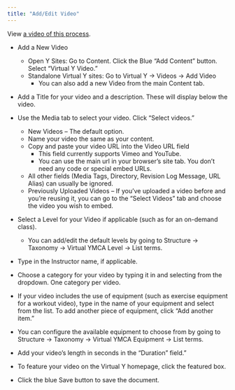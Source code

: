 ```yaml
---
title: "Add/Edit Video"
---
```


View [a video of this process](https://www.youtube.com/watch?v=wrVbQA25IQU&list=PL_QVggMcFfKbWXjK0wtdCAslI8osKbaga&index=5&t=0s).

- Add a New Video
  * Open Y Sites: Go to Content. Click the Blue “Add Content” button. Select “Virtual Y Video.”
  * Standalone Virtual Y sites: Go to Virtual Y -> Videos -> Add Video
    *  You can also add a new Video from the main Content tab.

- Add a Title for your video and a description. These will display below the video. 

- Use the Media tab to select your video. Click “Select videos.”
    * New Videos – The default option. 
    * Name your video the same as your content. 
    * Copy and paste your video URL into the Video URL field
        * This field currently supports Vimeo and YouTube.
        * You can use the main url in your browser’s site tab. You don’t need any code or special embed URLs.
    * All other fields (Media Tags, Directory, Revision Log Message, URL Alias) can usually be ignored.
    * Previously Uploaded Videos – If you’ve uploaded a video before and you’re reusing it, you can go to the “Select Videos” tab and choose the video you wish to embed.

- Select a Level for your Video if applicable (such as for an on-demand class). 
    - You can add/edit the default levels by going to Structure -> Taxonomy -> Virtual YMCA Level -> List terms.

- Type in the Instructor name, if applicable. 

- Choose a category for your video by typing it in and selecting from the dropdown. One category per video.

- If your video includes the use of equipment (such as exercise equipment for a workout video), type in the name of your equipment and select from the list. To add another piece of equipment, click “Add another item.”

- You can configure the available equipment to choose from by going to Structure -> Taxonomy -> Virtual YMCA Equipment -> List terms.

- Add your video’s length in seconds in the “Duration” field.”

- To feature your video on the Virtual Y homepage, click the featured box.

- Click the blue Save button to save the document.

